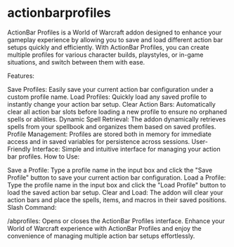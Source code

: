 # actionbarprofiles
ActionBar Profiles is a World of Warcraft addon designed to enhance your gameplay experience by allowing you to save and load different action bar setups quickly and efficiently. With ActionBar Profiles, you can create multiple profiles for various character builds, playstyles, or in-game situations, and switch between them with ease.

Features:

Save Profiles: Easily save your current action bar configuration under a custom profile name.
Load Profiles: Quickly load any saved profile to instantly change your action bar setup.
Clear Action Bars: Automatically clear all action bar slots before loading a new profile to ensure no orphaned spells or abilities.
Dynamic Spell Retrieval: The addon dynamically retrieves spells from your spellbook and organizes them based on saved profiles.
Profile Management: Profiles are stored both in memory for immediate access and in saved variables for persistence across sessions.
User-Friendly Interface: Simple and intuitive interface for managing your action bar profiles.
How to Use:

Save a Profile: Type a profile name in the input box and click the "Save Profile" button to save your current action bar configuration.
Load a Profile: Type the profile name in the input box and click the "Load Profile" button to load the saved action bar setup.
Clear and Load: The addon will clear your action bars and place the spells, items, and macros in their saved positions.
Slash Command:

/abprofiles: Opens or closes the ActionBar Profiles interface.
Enhance your World of Warcraft experience with ActionBar Profiles and enjoy the convenience of managing multiple action bar setups effortlessly.

